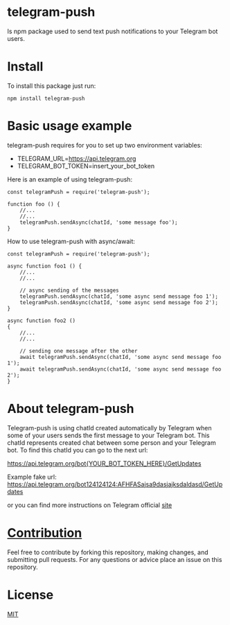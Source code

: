 # telegram-push

Is npm package used to send text push notifications to your Telegram bot users.

# Install

To install this package just run:

```npm install telegram-push```

# Basic usage example

telegram-push requires for you to set up two environment variables:

- TELEGRAM_URL=https://api.telegram.org
- TELEGRAM_BOT_TOKEN=insert_your_bot_token

Here is an example of using telegram-push:

```
const telegramPush = require('telegram-push');

function foo () {
    //...
    //...
    telegramPush.sendAsync(chatId, 'some message foo');
}
```

How to use telegram-push with async/await:

```
const telegramPush = require('telegram-push');

async function foo1 () {
    //...
    //...

    // async sending of the messages
    telegramPush.sendAsync(chatId, 'some async send message foo 1');
    telegramPush.sendAsync(chatId, 'some async send message foo 2');
}

async function foo2 ()
{
    //...
    //...

    // sending one message after the other
    await telegramPush.sendAsync(chatId, 'some async send message foo 1');
    await telegramPush.sendAsync(chatId, 'some async send message foo 2');
}
```
# About telegram-push

Telegram-push is using chatId created automatically by Telegram when some of your users sends the first message to your Telegram bot.
This chatId represents created chat between some person and your Telegram bot. To find this chatId you can go to the next url:

https://api.telegram.org/bot{YOUR_BOT_TOKEN_HERE}/GetUpdates

Example fake url:
https://api.telegram.org/bot124124124:AFHFASajsa9dasjajksdaldasd/GetUpdates

or you can find more instructions on Telegram official [site](https://core.telegram.org/bots)

# [Contribution](https://github.com/nemanjapetrovic/telegram-push/blob/master/CONTRIBUTING.md)

Feel free to contribute by forking this repository, making changes, and submitting pull requests. For any questions or advice place an issue on this repository.

# License

  [MIT](LICENSE)
